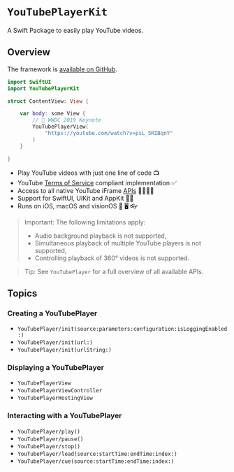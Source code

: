 # ``YouTubePlayerKit``

A Swift Package to easily play YouTube videos.

## Overview

The framework is [available on GitHub](https://github.com/SvenTiigi/YouTubePlayerKit).

```swift
import SwiftUI
import YouTubePlayerKit

struct ContentView: View {

    var body: some View {
        //  WWDC 2019 Keynote
        YouTubePlayerView(
            "https://youtube.com/watch?v=psL_5RIBqnY"
        )
    }

}
```

- Play YouTube videos with just one line of code 📺
- YouTube [Terms of Service](https://developers.google.com/youtube/terms/api-services-terms-of-service) compliant implementation ✅
- Access to all native YouTube iFrame [APIs](https://developers.google.com/youtube/iframe_api_reference) 👩‍💻👨‍💻
- Support for SwiftUI, UIKit and AppKit 🧑‍🎨
- Runs on iOS, macOS and visionOS 📱 🖥 👓

> Important: 
> The following limitations apply:
> - Audio background playback is not supported,
> - Simultaneous playback of multiple YouTube players is not supported,
> - Controlling playback of 360° videos is not supported.

> Tip:
> See ``YouTubePlayer`` for a full overview of all available APIs. 

## Topics

### Creating a YouTubePlayer

- ``YouTubePlayer/init(source:parameters:configuration:isLoggingEnabled:)``
- ``YouTubePlayer/init(url:)``
- ``YouTubePlayer/init(urlString:)``

### Displaying a YouTubePlayer

- ``YouTubePlayerView``
- ``YouTubePlayerViewController``
- ``YouTubePlayerHostingView``

### Interacting with a YouTubePlayer

- ``YouTubePlayer/play()``
- ``YouTubePlayer/pause()``
- ``YouTubePlayer/stop()``
- ``YouTubePlayer/load(source:startTime:endTime:index:)``
- ``YouTubePlayer/cue(source:startTime:endTime:index:)``
